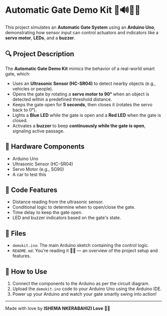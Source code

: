 # Automatic Gate Demo Kit 🚪🔊🔵🔴

This project simulates an **Automatic Gate System** using an **Arduino Uno**, demonstrating how sensor input can control actuators and indicators like a **servo motor**, **LEDs**, and a **buzzer**.

## 🔍 Project Description

The **Automatic Gate Demo Kit** mimics the behavior of a real-world smart gate, which:

* Uses an **Ultrasonic Sensor (HC-SR04)** to detect nearby objects (e.g., vehicles or people).
* Opens the gate by rotating a **servo motor to 90°** when an object is detected within a predefined threshold distance.
* Keeps the gate open for **5 seconds**, then closes it (rotates the servo back to 0°).
* Lights a **Blue LED** while the gate is open and a **Red LED** when the gate is closed.
* Activates a **buzzer** to beep **continuously while the gate is open**, signaling active passage.

## 💪 Hardware Components

* Arduino Uno
* Ultrasonic Sensor (HC-SR04)
* Servo Motor (e.g., SG90)
* A car to test this


## 🧠 Code Features

* Distance reading from the ultrasonic sensor.
* Conditional logic to determine when to open/close the gate.
* Time delay to keep the gate open.
* LED and buzzer indicators based on the gate's state.

## 📁 Files

* `demokit.ino`: The main Arduino sketch containing the control logic.
* `README.md`: You're reading it 💅🍻 — an overview of the project setup and features.

## 🚀 How to Use

1. Connect the components to the Arduino as per the circuit diagram.
2. Upload the `demokit.ino` code to your Arduino Uno using the Arduino IDE.
3. Power up your Arduino and watch your gate smartly swing into action!

---

Made with love by **ISHEMA NKERABAHIZI Love** 💖✨
